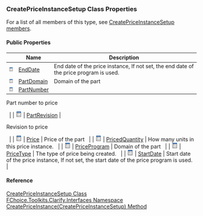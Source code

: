 ﻿### CreatePriceInstanceSetup Class Properties

For a list of all members of this type, see [CreatePriceInstanceSetup members](FChoice.Toolkits.Clarify~FChoice.Toolkits.Clarify.Interfaces.CreatePriceInstanceSetup_members.md).

#### Public Properties

|   | Name | Description |
| --- | --- | --- |
| ![Public Property](dotnetimages/publicProperty.png) | [EndDate](FChoice.Toolkits.Clarify~FChoice.Toolkits.Clarify.Interfaces.CreatePriceInstanceSetup~EndDate.md) | End date of the price instance, If not set, the end date of the price program is used.   |
| ![Public Property](dotnetimages/publicProperty.png) | [PartDomain](FChoice.Toolkits.Clarify~FChoice.Toolkits.Clarify.Interfaces.CreatePriceInstanceSetup~PartDomain.md) | Domain of the part   |
| ![Public Property](dotnetimages/publicProperty.png) | [PartNumber](FChoice.Toolkits.Clarify~FChoice.Toolkits.Clarify.Interfaces.CreatePriceInstanceSetup~PartNumber.md) | 
Part number to price

  |
| ![Public Property](dotnetimages/publicProperty.png) | [PartRevision](FChoice.Toolkits.Clarify~FChoice.Toolkits.Clarify.Interfaces.CreatePriceInstanceSetup~PartRevision.md) | 

Revision to price

  |
| ![Public Property](dotnetimages/publicProperty.png) | [Price](FChoice.Toolkits.Clarify~FChoice.Toolkits.Clarify.Interfaces.CreatePriceInstanceSetup~Price.md) | Price of the part   |
| ![Public Property](dotnetimages/publicProperty.png) | [PricedQuantity](FChoice.Toolkits.Clarify~FChoice.Toolkits.Clarify.Interfaces.CreatePriceInstanceSetup~PricedQuantity.md) | How many units in this price instance.   |
| ![Public Property](dotnetimages/publicProperty.png) | [PriceProgram](FChoice.Toolkits.Clarify~FChoice.Toolkits.Clarify.Interfaces.CreatePriceInstanceSetup~PriceProgram.md) | Domain of the part   |
| ![Public Property](dotnetimages/publicProperty.png) | [PriceType](FChoice.Toolkits.Clarify~FChoice.Toolkits.Clarify.Interfaces.CreatePriceInstanceSetup~PriceType.md) | The type of price being created.   |
| ![Public Property](dotnetimages/publicProperty.png) | [StartDate](FChoice.Toolkits.Clarify~FChoice.Toolkits.Clarify.Interfaces.CreatePriceInstanceSetup~StartDate.md) | Start date of the price instance, If not set, the start date of the price program is used.   |





#### Reference

[CreatePriceInstanceSetup Class](FChoice.Toolkits.Clarify~FChoice.Toolkits.Clarify.Interfaces.CreatePriceInstanceSetup.md)  
[FChoice.Toolkits.Clarify.Interfaces Namespace](FChoice.Toolkits.Clarify~FChoice.Toolkits.Clarify.Interfaces_namespace.md)  
[CreatePriceInstance(CreatePriceInstanceSetup) Method](FChoice.Toolkits.Clarify~FChoice.Toolkits.Clarify.Interfaces.InterfacesToolkit~CreatePriceInstance(CreatePriceInstanceSetup).md)